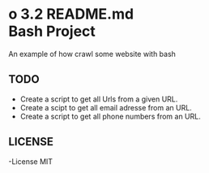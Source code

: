o 3.2                                           README.md                                                      
 Bash  Project
===============
An example of how crawl some website with bash

## TODO
- Create a script to get all Urls from a given URL.
- Create a scipt to get all email adresse from an URL.
- Create a script to get all phone numbers from an URL.

## LICENSE

-License MIT






